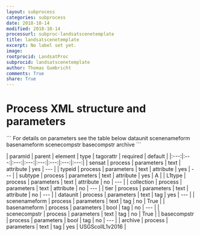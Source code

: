 ```yaml
---
layout: subprocess
categories: subprocess
date: 2018-10-14
modified: 2018-10-14
processurl: subproc-landsatscenetemplate
title: landsatscenetemplate
excerpt: No label set yet.
image: 
rootprocid: LandsatProc
subprocid: landsatscenetemplate
author: Thomas Gumbricht
comments: True
share: True
---
```


<h1 class='foot-description'>Process XML structure and parameters</h1>
```
For details on parameters see the table below
<?xml version="1.0" ?>
<process>
  <!--Generated from python-->
  <userproj plotid="yourplotid" projectid="yourprojectid" siteid="yoursiteid" system="systemid" tractid="yourtractid" userid="youruserid"/>
  <period endday="DD" endmonth="MM" endyear="YYYY" seasonendday="DD" seasonendmonth="MM" seasonstartday="DD" seasonstartmonth="MM" startday="DD" startmonth="MM" startyear="YYYY" timestep="timestep"/>
  <parameters L1type="txtstring" collection="txtstring" sensat="txtstring" subtype="txtstring" tier="txtstring" typeid="txtstring">
    <dataunit>dataunit</dataunit>
    <scenenameform>scenenameform</scenenameform>
    <basenameform>basenameform</basenameform>
    <scenecompstr>scenecompstr</scenecompstr>
    <basecompstr>basecompstr</basecompstr>
    <archive>archive</archive>
  </parameters>
</process>
```

| paramid | parent | element | type | tagorattr | required | default |
|:---:|:---:|:---:|:---:|:---:|:---:|:---:|:---:|
| sensat | process | parameters | text | attribute | yes | --- |
| typeid | process | parameters | text | attribute | yes | --- |
| subtype | process | parameters | text | attribute | yes | A |
| L1type | process | parameters | text | attribute | no | --- |
| collection | process | parameters | text | attribute | no | --- |
| tier | process | parameters | text | attribute | no | --- |
| dataunit | process | parameters | text | tag | yes | --- |
| scenenameform | process | parameters | text | tag | no | True |
| basenameform | process | parameters | bool | tag | no | --- |
| scenecompstr | process | parameters | text | tag | no | True |
| basecompstr | process | parameters | bool | tag | no | --- |
| archive | process | parameters | text | tag | yes | USGScollL1v2016 |
